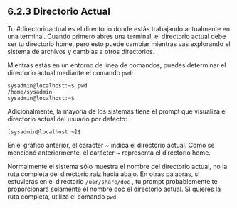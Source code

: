 ## 6.2.3 Directorio Actual
Tu #directorioactual es el directorio donde estás trabajando actualmente en una terminal. Cuando primero abres una terminal, el directorio actual debe ser tu directorio home, pero esto puede cambiar mientras vas explorando el sistema de archivos y cambias a otros directorios.

Mientras estás en un entorno de línea de comandos, puedes determinar el directorio actual mediante el comando `pwd`:

```shell-session
sysadmin@localhost:~$ pwd
/home/sysadmin
sysadmin@localhost:~$
```

Adicionalmente, la mayoría de los sistemas tiene el prompt que visualiza el directorio actual del usuario por defecto:

```shell-session
[sysadmin@localhost ~]$
```

En el gráfico anterior, el carácter ~ indica el directorio actual. Como se mencionó anteriormente, el carácter ~ representa el directorio home.

Normalmente el sistema sólo muestra el nombre del directorio actual, no la ruta completa del directorio raíz hacia abajo. En otras palabras, si estuvieras en el directorio `/usr/share/doc` , tu prompt probablemente te proporcionará solamente el nombre doc el directorio actual. Si quieres la ruta completa, utiliza el comando `pwd`.
